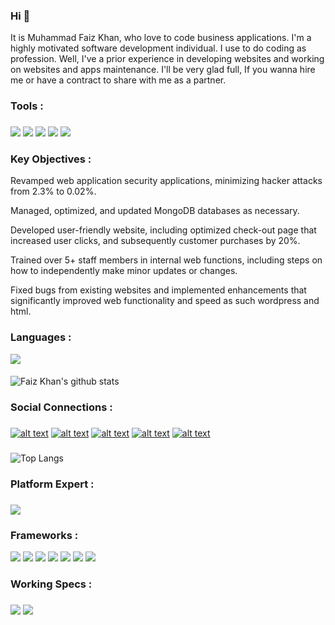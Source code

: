 

###

### Hi 👋

It is Muhammad Faiz Khan, who love to code business applications. I'm a highly motivated software development individual. I use to do coding as profession.
Well, I've a prior experience in developing websites and working on websites and apps maintenance. I'll be very glad full, If you wanna hire me or
have a contract to share with me as a partner.

### Tools : 

###

<img src="https://img.shields.io/badge/aws-430098?style=for-the-badge&logo=heroku&logoColor=white"/>
<img src="https://img.shields.io/badge/Google_Cloud-4285F4?style=for-the-badge&logo=google-cloud&logoColor=white"/>
<img src="https://img.shields.io/badge/Visual_Studio_Code-0078D4?style=for-the-badge&logo=visual%20studio%20code&logoColor=white"/>
<img src="https://img.shields.io/badge/firebase-ffca28?style=for-the-badge&logo=firebase&logoColor=white"/>
<img src="https://img.shields.io/badge/Git-F05032?style=for-the-badge&logo=git&logoColor=white"/>

### Key Objectives :

Revamped web application security applications, minimizing hacker attacks from 2.3% to 0.02%.
    
Managed, optimized, and updated MongoDB databases as necessary.
    
Developed user-friendly website, including optimized check-out page that increased user clicks, and subsequently customer purchases by 20%.
    
Trained over 5+ staff members in internal web functions, including steps on how to independently make minor updates or changes.
    
Fixed bugs from existing websites and implemented enhancements that significantly improved web functionality and speed as such wordpress and html.

###

### Languages :

<img src="https://img.shields.io/badge/JavaScript-F7DF1E?style=for-the-badge&logo=javascript&logoColor=black"/>


####


![Faiz Khan's github stats](https://github-readme-stats.vercel.app/api?username=muhammadfaizkhan&show_icons=true)



### Social Connections : 
###

[![alt text][1.1]][1]
[![alt text][2.1]][2]
[![alt text][3.1]][3]
[![alt text][4.1]][4]
[![alt text][5.1]][5]




<!-- icons with padding -->

[1.1]: https://img.shields.io/badge/Twitter-1DA1F2?style=for-the-badge&logo=twitter&logoColor=white
[2.1]: https://img.shields.io/badge/Facebook-1877F2?style=for-the-badge&logo=facebook&logoColor=white
[3.1]: https://img.shields.io/badge/Instagram-E4405F?style=for-the-badge&logo=instagram&logoColor=white
[4.1]: https://img.shields.io/badge/GitHub-100000?style=for-the-badge&logo=github&logoColor=white
[5.1]: https://img.shields.io/badge/LinkedIn-0077B5?style=for-the-badge&logo=linkedin&logoColor=white


<!-- update these accordingly -->

[1]: https://www.twitter.com/mfaizkhan20
[2]: https://www.facebook.com/mfaiz.khan.52831/
[3]: https://www.instagram.com/mfaizkhan
[4]: https://www.github.com/muhammadfaizkhan
[5]: https://www.linkedin.com/in/muhammadfaizkhan
[6]: https://www.linkedin.com/in/muhammadfaizkhan

###

![Top Langs](https://github-readme-stats.vercel.app/api/top-langs/?username=muhammadfaizkhan)


###

### Platform Expert :

###

<img src="https://img.shields.io/badge/Windows-0078D6?style=for-the-badge&logo=windows&logoColor=white"/>

###

### Frameworks :

<img src="https://img.shields.io/badge/Node.js-43853D?style=for-the-badge&logo=node.js&logoColor=white"/>
<img src="https://img.shields.io/badge/Next.js-000000?style=for-the-badge&logo=next.js&logoColor=white"/>
<img src="https://img.shields.io/badge/Express.js-000000?style=for-the-badge&logo=express&logoColor=white"/>
<img src="https://img.shields.io/badge/React-20232A?style=for-the-badge&logo=react&logoColor=61DAFB"/>
<img src="https://img.shields.io/badge/Bootstrap-563D7C?style=for-the-badge&logo=bootstrap&logoColor=white"/>
<img src="https://img.shields.io/badge/Tailwind_CSS-38B2AC?style=for-the-badge&logo=tailwind-css&logoColor=white"/>
<img src="https://img.shields.io/badge/Material--UI-0081CB?style=for-the-badge&logo=material-ui&logoColor=white"/>


###

### Working Specs : 

###

<img src="https://img.shields.io/badge/Intel-Core_i7_8th-4810MQ?style=for-the-badge&logo=intel&logoColor=white" />
<img src="https://img.shields.io/badge/NVIDIA-Quadro-K2100M?style=for-the-badge&logo=nvidia&logoColor=white" />
